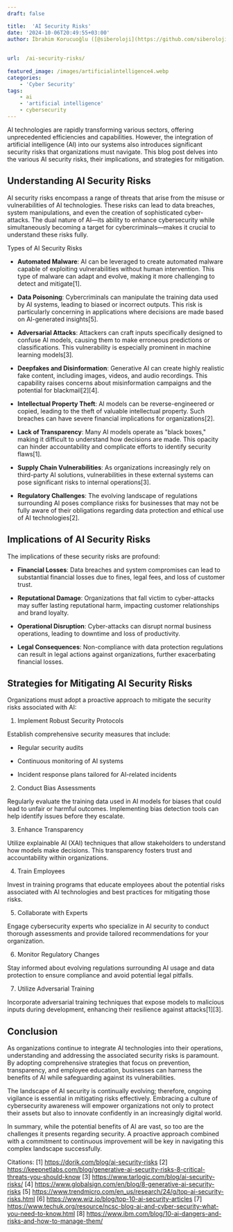 ```yaml
---
draft: false

title:  'AI Security Risks'
date: '2024-10-06T20:49:55+03:00'
author: İbrahim Korucuoğlu ([@siberoloji](https://github.com/siberoloji))
 
 
url:  /ai-security-risks/
 
featured_image: /images/artificialintelligence4.webp
categories:
    - 'Cyber Security'
tags:
    - ai
    - 'artificial intelligence'
    - cybersecurity
---
```



AI technologies are rapidly transforming various sectors, offering unprecedented efficiencies and capabilities. However, the integration of artificial intelligence (AI) into our systems also introduces significant security risks that organizations must navigate. This blog post delves into the various AI security risks, their implications, and strategies for mitigation.



## Understanding AI Security Risks



AI security risks encompass a range of threats that arise from the misuse or vulnerabilities of AI technologies. These risks can lead to data breaches, system manipulations, and even the creation of sophisticated cyber-attacks. The dual nature of AI—its ability to enhance cybersecurity while simultaneously becoming a target for cybercriminals—makes it crucial to understand these risks fully.



Types of AI Security Risks


* **Automated Malware**: AI can be leveraged to create automated malware capable of exploiting vulnerabilities without human intervention. This type of malware can adapt and evolve, making it more challenging to detect and mitigate[1].

* **Data Poisoning**: Cybercriminals can manipulate the training data used by AI systems, leading to biased or incorrect outputs. This risk is particularly concerning in applications where decisions are made based on AI-generated insights[5].

* **Adversarial Attacks**: Attackers can craft inputs specifically designed to confuse AI models, causing them to make erroneous predictions or classifications. This vulnerability is especially prominent in machine learning models[3].

* **Deepfakes and Disinformation**: Generative AI can create highly realistic fake content, including images, videos, and audio recordings. This capability raises concerns about misinformation campaigns and the potential for blackmail[2][4].

* **Intellectual Property Theft**: AI models can be reverse-engineered or copied, leading to the theft of valuable intellectual property. Such breaches can have severe financial implications for organizations[2].

* **Lack of Transparency**: Many AI models operate as "black boxes," making it difficult to understand how decisions are made. This opacity can hinder accountability and complicate efforts to identify security flaws[1].

* **Supply Chain Vulnerabilities**: As organizations increasingly rely on third-party AI solutions, vulnerabilities in these external systems can pose significant risks to internal operations[3].

* **Regulatory Challenges**: The evolving landscape of regulations surrounding AI poses compliance risks for businesses that may not be fully aware of their obligations regarding data protection and ethical use of AI technologies[2].




## Implications of AI Security Risks



The implications of these security risks are profound:


* **Financial Losses**: Data breaches and system compromises can lead to substantial financial losses due to fines, legal fees, and loss of customer trust.

* **Reputational Damage**: Organizations that fall victim to cyber-attacks may suffer lasting reputational harm, impacting customer relationships and brand loyalty.

* **Operational Disruption**: Cyber-attacks can disrupt normal business operations, leading to downtime and loss of productivity.

* **Legal Consequences**: Non-compliance with data protection regulations can result in legal actions against organizations, further exacerbating financial losses.




## Strategies for Mitigating AI Security Risks



Organizations must adopt a proactive approach to mitigate the security risks associated with AI:



1. Implement Robust Security Protocols



Establish comprehensive security measures that include:


* Regular security audits

* Continuous monitoring of AI systems

* Incident response plans tailored for AI-related incidents




2. Conduct Bias Assessments



Regularly evaluate the training data used in AI models for biases that could lead to unfair or harmful outcomes. Implementing bias detection tools can help identify issues before they escalate.



3. Enhance Transparency



Utilize explainable AI (XAI) techniques that allow stakeholders to understand how models make decisions. This transparency fosters trust and accountability within organizations.



4. Train Employees



Invest in training programs that educate employees about the potential risks associated with AI technologies and best practices for mitigating those risks.



5. Collaborate with Experts



Engage cybersecurity experts who specialize in AI security to conduct thorough assessments and provide tailored recommendations for your organization.



6. Monitor Regulatory Changes



Stay informed about evolving regulations surrounding AI usage and data protection to ensure compliance and avoid potential legal pitfalls.



7. Utilize Adversarial Training



Incorporate adversarial training techniques that expose models to malicious inputs during development, enhancing their resilience against attacks[1][3].



## Conclusion



As organizations continue to integrate AI technologies into their operations, understanding and addressing the associated security risks is paramount. By adopting comprehensive strategies that focus on prevention, transparency, and employee education, businesses can harness the benefits of AI while safeguarding against its vulnerabilities.



The landscape of AI security is continually evolving; therefore, ongoing vigilance is essential in mitigating risks effectively. Embracing a culture of cybersecurity awareness will empower organizations not only to protect their assets but also to innovate confidently in an increasingly digital world.



In summary, while the potential benefits of AI are vast, so too are the challenges it presents regarding security. A proactive approach combined with a commitment to continuous improvement will be key in navigating this complex landscape successfully.



Citations: [1] https://dorik.com/blog/ai-security-risks [2] https://keepnetlabs.com/blog/generative-ai-security-risks-8-critical-threats-you-should-know [3] https://www.tarlogic.com/blog/ai-security-risks/ [4] https://www.globalsign.com/en/blog/8-generative-ai-security-risks [5] https://www.trendmicro.com/en_us/research/24/g/top-ai-security-risks.html [6] https://www.wiz.io/blog/top-10-ai-security-articles [7] https://www.techuk.org/resource/ncsc-blog-ai-and-cyber-security-what-you-need-to-know.html [8] https://www.ibm.com/blog/10-ai-dangers-and-risks-and-how-to-manage-them/
